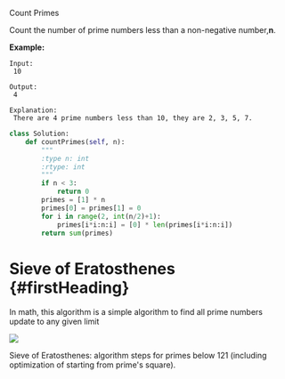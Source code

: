 Count Primes

Count the number of prime numbers less than a non-negative number,**n**.

**Example:**

```
Input:
 10

Output:
 4

Explanation:
 There are 4 prime numbers less than 10, they are 2, 3, 5, 7.
```

```py
class Solution:
    def countPrimes(self, n):
        """
        :type n: int
        :rtype: int
        """
        if n < 3:
            return 0
        primes = [1] * n
        primes[0] = primes[1] = 0  
        for i in range(2, int(n/2)+1):
            primes[i*i:n:i] = [0] * len(primes[i*i:n:i])
        return sum(primes)
```

# Sieve of Eratosthenes {#firstHeading}

In math, this algorithm is a simple algorithm to find all prime numbers update to any given limit

[![](https://upload.wikimedia.org/wikipedia/commons/b/b9/Sieve_of_Eratosthenes_animation.gif)](https://en.wikipedia.org/wiki/File:Sieve_of_Eratosthenes_animation.gif)

Sieve of Eratosthenes: algorithm steps for primes below 121 \(including optimization of starting from prime's square\).















